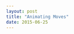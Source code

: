 ```yaml
---
layout: post
title: "Animating Moves"
date: 2015-06-25
---
```


<object type="application/x-shockwave-flash" 
  data="https://github.com/kirchnergo/ebokon.simulation/raw/master/img/ft-simulation-moves-1000.flv" 
  width="0" height="0">
  <param name="movie" value="https://github.com/kirchnergo/ebokon.simulation/raw/master/img/ft-simulation-moves-1000.flv" />
  <param name="quality" value="high"/>
</object>
